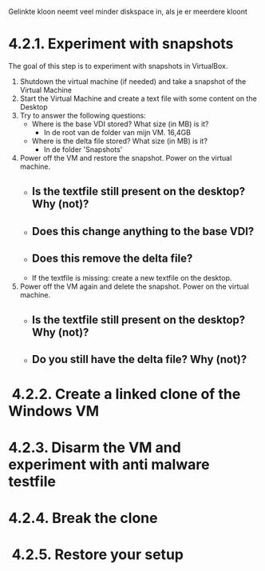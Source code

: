 Gelinkte kloon neemt veel minder diskspace in, als je er meerdere kloont

# 4.2.1. Experiment with snapshots

The goal of this step is to experiment with snapshots in VirtualBox.

1.  Shutdown the virtual machine (if needed) and take a snapshot of the Virtual Machine
2.  Start the Virtual Machine and create a text file with some content on the Desktop
3.  Try to answer the following questions:
    -   Where is the base VDI stored? What size (in MB) is it?
	    - In de root van de folder van mijn VM. 16,4GB
    -   Where is the delta file stored? What size (in MB) is it?
	    - In de folder 'Snapshots' 
4.  Power off the VM and restore the snapshot. Power on the virtual machine.
    -   Is the textfile still present on the desktop? Why (not)?
	    - 
    -   Does this change anything to the base VDI?
	    - 
    -   Does this remove the delta file?
	    - 
    -   If the textfile is missing: create a new textfile on the desktop.
5.  Power off the VM again and delete the snapshot. Power on the virtual machine.
    -   Is the textfile still present on the desktop? Why (not)?
	    - 
    -   Do you still have the delta file? Why (not)?
	    - 

#  4.2.2. Create a linked clone of the Windows VM

# 4.2.3. Disarm the VM and experiment with anti malware testfile

# 4.2.4. Break the clone

#  4.2.5. Restore your setup
